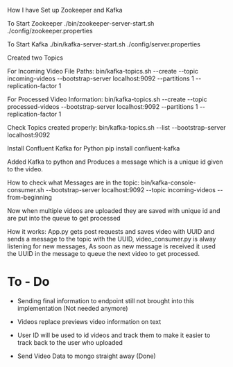 How I have Set up Zookeeper and Kafka

To Start Zookeeper
./bin/zookeeper-server-start.sh ./config/zookeeper.properties

To Start Kafka
./bin/kafka-server-start.sh ./config/server.properties

Created two Topics

For Incoming Video File Paths:
bin/kafka-topics.sh --create --topic incoming-videos --bootstrap-server localhost:9092 --partitions 1 --replication-factor 1

For Processed Video Information:
bin/kafka-topics.sh --create --topic processed-videos --bootstrap-server localhost:9092 --partitions 1 --replication-factor 1

Check Topics created properly:
bin/kafka-topics.sh --list --bootstrap-server localhost:9092

Install Confluent Kafka for Python
pip install confluent-kafka

Added Kafka to python and Produces a message which is a unique id given to the video.

How to check what Messages are in the topic:
bin/kafka-console-consumer.sh --bootstrap-server localhost:9092 --topic incoming-videos --from-beginning

Now when multiple videos are uploaded they are saved with unique id and are put into the queue to get processed

How it works: App.py gets post requests and saves video with UUID and sends a message to the topic with the UUID, video_consumer.py is alway listening for new messages, As soon as new message is received it used the UUID in the message to queue the next video to get processed.

# To - Do

- Sending final information to endpoint still not brought into this implementation (Not needed anymore)

- Videos replace previews video information on text

- User ID will be used to id videos and track them to make it easier to track back to the user who uploaded

- Send Video Data to mongo straight away (Done)
